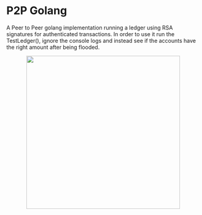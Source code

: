 # P2P Golang 
A Peer to Peer golang implementation running a ledger using RSA signatures for authenticated transactions.  In order to use it run the TestLedger(), ignore the console logs and instead see if the accounts have the right amount after being flooded. 

<p align="center">
<img width="400px" src="https://upload.wikimedia.org/wikipedia/commons/thumb/3/3f/P2P-network.svg/800px-P2P-network.svg.png"/>
</p>